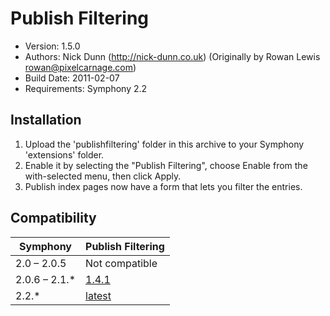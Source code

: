 # Publish Filtering

* Version: 1.5.0
* Authors: Nick Dunn (http://nick-dunn.co.uk) (Originally by Rowan Lewis <rowan@pixelcarnage.com>)
* Build Date: 2011-02-07
* Requirements: Symphony 2.2


## Installation

1. Upload the 'publishfiltering' folder in this archive to your Symphony 'extensions' folder.
2. Enable it by selecting the "Publish Filtering", choose Enable from the with-selected menu, then click Apply.
3. Publish index pages now have a form that lets you filter the entries.

## Compatibility

Symphony | Publish Filtering
------------- | -------------
2.0 – 2.0.5 | Not compatible
2.0.6 – 2.1.* | [1.4.1](https://github.com/nickdunn/publishfiltering/commits/1.4.1)
2.2.* | [latest](https://github.com/nickdunn/publishfiltering)